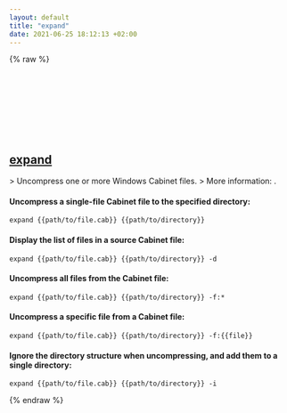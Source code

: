 ```yaml
---
layout: default
title: "expand"
date: 2021-06-25 18:12:13 +02:00
---
```

{% raw %}
<h2 id="expand">
  <a href="/en/windows/expand.html">expand</a> <a href="#expand"><svg class="icon">
    <use href="/assets/images/unicode_sprite.svg#link" />
  </svg></a>
</h2>
> Uncompress one or more Windows Cabinet files.
> More information: <https://docs.microsoft.com/windows-server/administration/windows-commands/expand>.

#### Uncompress a single-file Cabinet file to the specified directory:
```shell
expand {{path/to/file.cab}} {{path/to/directory}}
```
#### Display the list of files in a source Cabinet file:
```shell
expand {{path/to/file.cab}} {{path/to/directory}} -d
```
#### Uncompress all files from the Cabinet file:
```shell
expand {{path/to/file.cab}} {{path/to/directory}} -f:*
```
#### Uncompress a specific file from a Cabinet file:
```shell
expand {{path/to/file.cab}} {{path/to/directory}} -f:{{file}}
```
#### Ignore the directory structure when uncompressing, and add them to a single directory:
```shell
expand {{path/to/file.cab}} {{path/to/directory}} -i
```
{% endraw %}